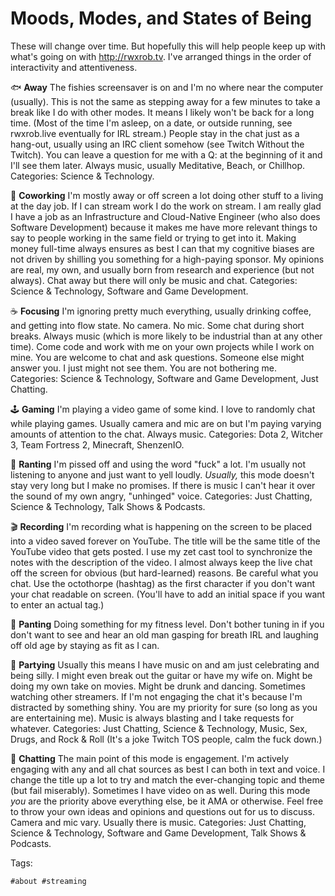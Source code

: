 # Moods, Modes, and States of Being

These will change over time. But hopefully this will help people keep up
with what's going on with <http://rwxrob.tv>. I've arranged things in
the order of interactivity and attentiveness.

🐟 **Away** The fishies screensaver is on and I'm no where near the computer (usually). This is not the same as stepping away for a few minutes to take a break like I do with other modes. It means I likely won't be back for a long time. (Most of the time I'm asleep, on a date, or outside running, see rwxrob.live eventually for IRL stream.) People stay in the chat just as a hang-out, usually using an IRC client somehow (see Twitch Without the Twitch). You can leave a question for me with a Q: at the beginning of it and I'll see them later. Always music, usually Meditative, Beach, or Chillhop. Categories: Science & Technology.

🏢 **Coworking** I'm mostly away or off screen a lot doing other stuff to a living at the day job. If I can stream work I do the work on stream. I am really glad I have a job as an Infrastructure and Cloud-Native Engineer (who also does Software Development) because it makes me have more relevant things to say to people working in the same field or trying to get into it. Making money full-time always ensures as best I can that my cognitive biases are not driven by shilling you something for a high-paying sponsor. My opinions are real, my own, and usually born from research and experience (but not always). Chat away but there will only be music and chat. Categories: Science & Technology, Software and Game Development.

☕ **Focusing** I'm ignoring pretty much everything, usually drinking coffee, and getting into flow state. No camera. No mic. Some chat during short breaks. Always music (which is more likely to be industrial than at any other time). Come code and work with me on your own projects while I work on mine. You are welcome to chat and ask questions. Someone else might answer you. I just might not see them. You are not bothering me. Categories: Science & Technology, Software and Game Development, Just Chatting.

🕹️  **Gaming** I'm playing a video game of some kind. I love to randomly chat while playing games. Usually camera and mic are on but I'm paying varying amounts of attention to the chat. Always music. Categories: Dota 2, Witcher 3, Team Fortress 2, Minecraft, ShenzenIO.

🤬 **Ranting** I'm pissed off and using the word "fuck" a lot. I'm usually not listening to anyone and just want to yell loudly. *Usually,* this mode doesn't stay very long but I make no promises. If there is music I can't hear it over the sound of my own angry, "unhinged" voice. Categories: Just Chatting, Science & Technology, Talk Shows & Podcasts.

🎬 **Recording** I'm recording what is happening on the screen to be placed into a video saved forever on YouTube. The title will be the same title of the YouTube video that gets posted. I use my zet cast tool to synchronize the notes with the description of the video. I almost always keep the live chat off the screen for obvious (but hard-learned) reasons. Be careful what you chat. Use the octothorpe (hashtag) as the first character if you don't want your chat readable on screen. (You'll have to add an initial space if you want to enter an actual tag.)

👟 **Panting** Doing something for my fitness level. Don't bother tuning in if you don't want to see and hear an old man gasping for breath IRL and laughing off old age by staying as fit as I can.

🎉 **Partying** Usually this means I have music on and am just celebrating and being silly. I might even break out the guitar or have my wife on. Might be doing my own take on movies. Might be drunk and dancing. Sometimes watching other streamers. If I'm not engaging the chat it's because I'm distracted by something shiny. You are my priority for sure (so long as you are entertaining me). Music is always blasting and I take requests for whatever. Categories: Just Chatting, Science & Technology, Music, Sex, Drugs, and Rock & Roll (It's a joke Twitch TOS people, calm the fuck down.)

💬 **Chatting** The main point of this mode is engagement. I'm actively engaging with any and all chat sources as best I can both in text and voice. I change the title up a lot to try and match the ever-changing topic and theme (but fail miserably). Sometimes I have video on as well. During this mode *you* are the priority above everything else, be it AMA or otherwise. Feel free to throw your own ideas and opinions and questions out for us to discuss. Camera and mic vary. Usually there is music. Categories: Just Chatting, Science & Technology, Software and Game Development, Talk Shows & Podcasts.

Tags:

    #about #streaming
